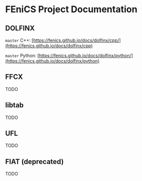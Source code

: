 # FEniCS Project Documentation

## DOLFINX

`master` C++: [https://fenics.github.io/docs/dolfinx/cpp/](https://fenics.github.io/docs/dolfinx/cpp)

`master` Python: [https://fenics.github.io/docs/dolfinx/python/](https://fenics.github.io/docs/dolfinx/python)

## FFCX

TODO

## libtab

TODO

## UFL

TODO

## FIAT (deprecated)

TODO

